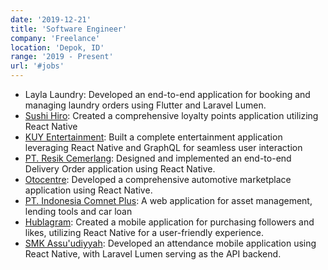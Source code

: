```yaml
---
date: '2019-12-21'
title: 'Software Engineer'
company: 'Freelance'
location: 'Depok, ID'
range: '2019 - Present'
url: '#jobs'
---
```


- Layla Laundry: Developed an end-to-end application for booking and managing laundry orders using Flutter and Laravel Lumen.
- [Sushi Hiro](https://hirogroup.co.id/): Created a comprehensive loyalty points application utilizing React Native
- [KUY Entertainment](https://play.google.com/store/apps/details?id=com.kuy&hl=en&pli=1): Built a complete entertainment application leveraging React Native and GraphQL for seamless user interaction
- [PT. Resik Cemerlang](https://play.google.com/store/apps/details?id=com.rotate.deliveryorder): Designed and implemented an end-to-end Delivery Order application using React Native.
- [Otocentre](https://www.otocentre.com/): Developed a comprehensive automotive marketplace application using React Native.
- [PT. Indonesia Comnet Plus](https://plniconplus.co.id/): A web application for asset management, lending tools and car loan
- [Hublagram](https://hublagram.co.id/): Created a mobile application for purchasing followers and likes, utilizing React Native for a user-friendly experience.
- [SMK Assu'udiyyah](http://www.assuudiyyah.sch.id): Developed an attendance mobile application using React Native, with Laravel Lumen serving as the API backend.
